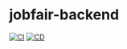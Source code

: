 ﻿# jobfair-backend
[![CI](https://github.com/jobfaironline/jobfair-backend/actions/workflows/ci.yml/badge.svg)](https://github.com/jobfaironline/jobfair-backend/actions/workflows/ci.yml)
[![CD](https://github.com/jobfaironline/jobfair-backend/actions/workflows/cd.aws.yml/badge.svg)](https://github.com/jobfaironline/jobfair-backend/actions/workflows/cd.aws.yml)
